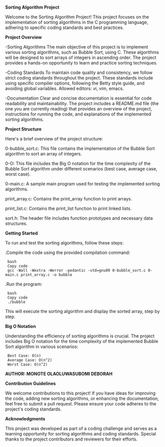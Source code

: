 **Sorting Algorithm Project**

Welcome to the Sorting Algorithm Project!
This project focuses on the implementation of sorting algorithms in the C programming language, adhering to specific coding standards and best practices.

**Project Overview**

-Sorting Algorithms
The main objective of this project is to implement various sorting algorithms, such as Bubble Sort, using C.
These algorithms will be designed to sort arrays of integers in ascending order.
The project provides a hands-on opportunity to learn and practice sorting techniques.

-Coding Standards
To maintain code quality and consistency, we follow strict coding standards throughout the project.
These standards include using specific compiler options, following the Betty style guide, and avoiding global variables.
Allowed editors: vi, vim, emacs.

-Documentation
Clear and concise documentation is essential for code readability and maintainability.
The project includes a README.md file (the one you are currently reading) that provides an overview of the project, instructions for running the code, and explanations of the implemented sorting algorithms.

**Project Structure**

Here's a brief overview of the project structure:

0-bubble_sort.c: This file contains the implementation of the Bubble Sort algorithm to sort an array of integers.

0-O: This file includes the Big O notation for the time complexity of the Bubble Sort algorithm under different scenarios (best case, average case, worst case).

0-main.c: A sample main program used for testing the implemented sorting algorithms.

print_array.c: Contains the print_array function to print arrays.

print_list.c: Contains the print_list function to print linked lists.

sort.h: The header file includes function prototypes and necessary data structures.

**Getting Started**

To run and test the sorting algorithms, follow these steps:

.Compile the code using the provided compilation command:

     bash
     Copy code
     gcc -Wall -Wextra -Werror -pedantic -std=gnu89 0-bubble_sort.c 0-main.c print_array.c -o bubble
.Run the program:

     bash
     Copy code
     ./bubble
This will execute the sorting algorithm and display the sorted array, step by step.

**Big O Notation**

Understanding the efficiency of sorting algorithms is crucial.
The project includes Big O notation for the time complexity of the implemented Bubble Sort algorithm in various scenarios:

     Best Case: O(n)
     Average Case: O(n^2)
     Worst Case: O(n^2)

**AUTHOR: MONOTE OLAOLUWASUBOMI DEBORAH**

**Contribution Guidelines**

We welcome contributions to this project!
If you have ideas for improving the code, adding new sorting algorithms, or enhancing the documentation, feel free to submit a pull request.
Please ensure your code adheres to the project's coding standards.

**Acknowledgments**

This project was developed as part of a coding challenge and serves as a learning opportunity for sorting algorithms and coding standards.
Special thanks to the project contributors and reviewers for their efforts.


